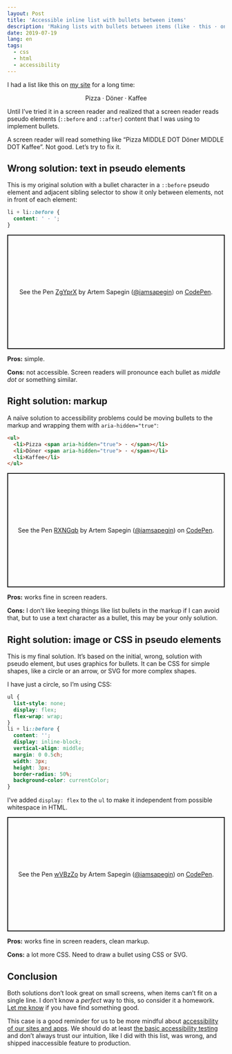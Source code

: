 ```yaml
---
layout: Post
title: 'Accessible inline list with bullets between items'
description: 'Making lists with bullets between items (like · this · one) accessible can be surprisingly hard.'
date: 2019-07-19
lang: en
tags:
  - css
  - html
  - accessibility
---
```


I had a list like this on [my site](https://sapegin.me/) for a long time:

<p style="text-align:center">Pizza · Döner · Kaffee</p>

Until I’ve tried it in a screen reader and realized that a screen reader reads pseudo elements (`::before` and `::after`) content that I was using to implement bullets.

A screen reader will read something like “Pizza MIDDLE DOT Döner MIDDLE DOT Kaffee”. Not good. Let’s try to fix it.

## Wrong solution: text in pseudo elements

This is my original solution with a bullet character in a `::before` pseudo element and adjacent sibling selector to show it only between elements, not in front of each element:

```css
li + li::before {
  content: ' · ';
}
```

<p class="codepen" data-height="265" data-theme-id="light" data-default-tab="css,result" data-user="iamsapegin" data-slug-hash="ZgYprX" style="height: 265px; box-sizing: border-box; display: flex; align-items: center; justify-content: center; border: 2px solid; margin: 1em 0; padding: 1em;" data-pen-title="ZgYprX">
  <span>See the Pen <a href="https://codepen.io/iamsapegin/pen/ZgYprX/">
  ZgYprX</a> by Artem Sapegin (<a href="https://codepen.io/iamsapegin">@iamsapegin</a>)
  on <a href="https://codepen.io">CodePen</a>.</span>
</p>
<script async src="https://static.codepen.io/assets/embed/ei.js"></script>

**Pros:** simple.

**Cons:** not accessible. Screen readers will pronounce each bullet as _middle dot_ or something similar.

## Right solution: markup

A naïve solution to accessibility problems could be moving bullets to the markup and wrapping them with `aria-hidden="true"`:

```html
<ul>
  <li>Pizza <span aria-hidden="true"> · </span></li>
  <li>Döner <span aria-hidden="true"> · </span></li>
  <li>Kaffee</li>
</ul>
```

<p class="codepen" data-height="265" data-theme-id="light" data-default-tab="html,result" data-user="iamsapegin" data-slug-hash="RXNGqb" style="height: 265px; box-sizing: border-box; display: flex; align-items: center; justify-content: center; border: 2px solid; margin: 1em 0; padding: 1em;" data-pen-title="RXNGqb">
  <span>See the Pen <a href="https://codepen.io/iamsapegin/pen/RXNGqb/">
  RXNGqb</a> by Artem Sapegin (<a href="https://codepen.io/iamsapegin">@iamsapegin</a>)
  on <a href="https://codepen.io">CodePen</a>.</span>
</p>
<script async src="https://static.codepen.io/assets/embed/ei.js"></script>

**Pros:** works fine in screen readers.

**Cons:** I don’t like keeping things like list bullets in the markup if I can avoid that, but to use a text character as a bullet, this may be your only solution.

## Right solution: image or CSS in pseudo elements

This is my final solution. It’s based on the initial, wrong, solution with pseudo element, but uses graphics for bullets. It can be CSS for simple shapes, like a circle or an arrow, or SVG for more complex shapes.

I have just a circle, so I’m using CSS:

```css
ul {
  list-style: none;
  display: flex;
  flex-wrap: wrap;
}
li + li::before {
  content: '';
  display: inline-block;
  vertical-align: middle;
  margin: 0 0.5ch;
  width: 3px;
  height: 3px;
  border-radius: 50%;
  background-color: currentColor;
}
```

I’ve added `display: flex` to the `ul` to make it independent from possible whitespace in HTML.

<p class="codepen" data-height="265" data-theme-id="light" data-default-tab="css,result" data-user="iamsapegin" data-slug-hash="wVBzZo" style="height: 265px; box-sizing: border-box; display: flex; align-items: center; justify-content: center; border: 2px solid; margin: 1em 0; padding: 1em;" data-pen-title="wVBzZo">
  <span>See the Pen <a href="https://codepen.io/iamsapegin/pen/wVBzZo/">
  wVBzZo</a> by Artem Sapegin (<a href="https://codepen.io/iamsapegin">@iamsapegin</a>)
  on <a href="https://codepen.io">CodePen</a>.</span>
</p>
<script async src="https://static.codepen.io/assets/embed/ei.js"></script>

**Pros:** works fine in screen readers, clean markup.

**Cons:** a lot more CSS. Need to draw a bullet using CSS or SVG.

## Conclusion

Both solutions don’t look great on small screens, when items can’t fit on a single line. I don’t know a _perfect_ way to this, so consider it a homework. [Let me know](https://twitter.com/iamsapegin) if you have find something good.

This case is a good reminder for us to be more mindful about [accessibility of our sites and apps](https://web.dev/accessible). We should do at least [the basic accessibility testing](https://daverupert.com/2018/07/assistive-technologies-i-test-with/) and don’t always trust our intuition, like I did with this list, was wrong, and shipped inaccessible feature to production.
